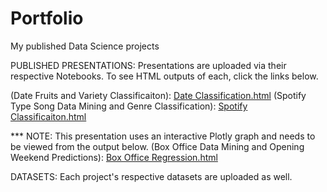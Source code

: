 # Portfolio
My published Data Science projects

PUBLISHED PRESENTATIONS:
Presentations are uploaded via their respective Notebooks. To see HTML outputs of each, click the links below.

(Date Fruits and Variety Classificaiton): [Date Classification.html](https://nbviewer.org/github/BryanRickens/Portfolio/blob/main/Date%20Data%20Mining%20Notebook.ipynb)
(Spotify Type Song Data Mining and Genre Classification): [Spotify Classificaiton.html](https://nbviewer.org/github/BryanRickens/Portfolio/blob/main/Spotify%20Data%20Mining%20Notebook.ipynb)

*** NOTE: This presentation uses an interactive Plotly graph and needs to be viewed from the output below.
(Box Office Data Mining and Opening Weekend Predictions): [Box Office Regression.html](https://nbviewer.org/github/BryanRickens/CSCI-334-Final-Project-Demonstration/blob/main/Box%20Office%20Predictions.ipynb)


DATASETS: 
Each project's respective datasets are uploaded as well.
